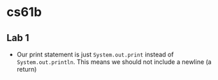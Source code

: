 # cs61b

## Lab 1

- Our print statement is just `System.out.print` instead of `System.out.println`. This means we should not include a newline (a return)